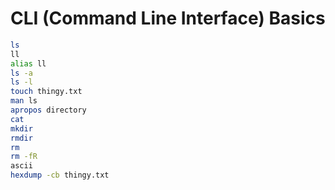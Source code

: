 # CLI (Command Line Interface) Basics

```bash
ls
ll
alias ll
ls -a
ls -l
touch thingy.txt
man ls
apropos directory
cat
mkdir
rmdir
rm 
rm -fR
ascii
hexdump -cb thingy.txt

```